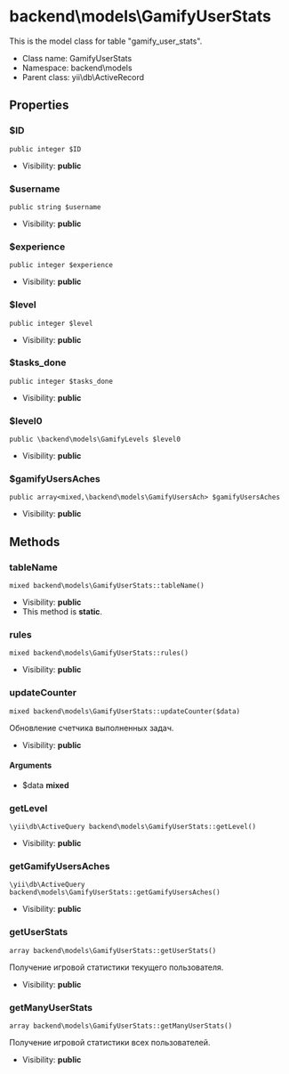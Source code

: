 backend\models\GamifyUserStats
===============

This is the model class for table &quot;gamify_user_stats&quot;.




* Class name: GamifyUserStats
* Namespace: backend\models
* Parent class: yii\db\ActiveRecord





Properties
----------


### $ID

    public integer $ID





* Visibility: **public**


### $username

    public string $username





* Visibility: **public**


### $experience

    public integer $experience





* Visibility: **public**


### $level

    public integer $level





* Visibility: **public**


### $tasks_done

    public integer $tasks_done





* Visibility: **public**


### $level0

    public \backend\models\GamifyLevels $level0





* Visibility: **public**


### $gamifyUsersAches

    public array<mixed,\backend\models\GamifyUsersAch> $gamifyUsersAches





* Visibility: **public**


Methods
-------


### tableName

    mixed backend\models\GamifyUserStats::tableName()





* Visibility: **public**
* This method is **static**.




### rules

    mixed backend\models\GamifyUserStats::rules()





* Visibility: **public**




### updateCounter

    mixed backend\models\GamifyUserStats::updateCounter($data)

Обновление счетчика выполненных задач.



* Visibility: **public**


#### Arguments
* $data **mixed**



### getLevel

    \yii\db\ActiveQuery backend\models\GamifyUserStats::getLevel()





* Visibility: **public**




### getGamifyUsersAches

    \yii\db\ActiveQuery backend\models\GamifyUserStats::getGamifyUsersAches()





* Visibility: **public**




### getUserStats

    array backend\models\GamifyUserStats::getUserStats()

Получение игровой статистики текущего пользователя.



* Visibility: **public**




### getManyUserStats

    array backend\models\GamifyUserStats::getManyUserStats()

Получение игровой статистики всех пользователей.



* Visibility: **public**



